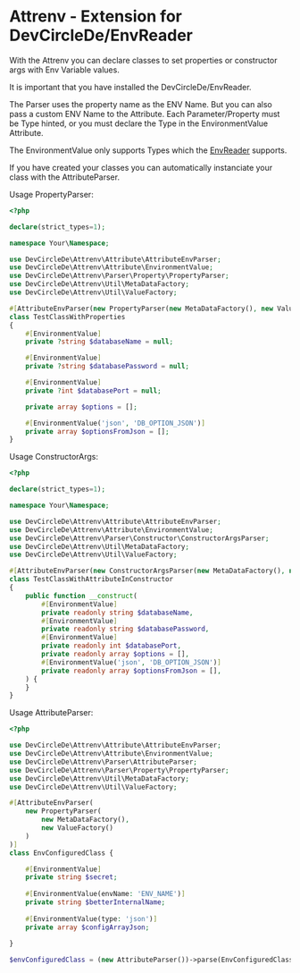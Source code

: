 # Attrenv - Extension for DevCircleDe/EnvReader

With the Attrenv you can declare classes to set properties or constructor args with Env Variable values.

It is important that you have installed the DevCircleDe/EnvReader.

The Parser uses the property name as the ENV Name. But you can also pass a custom ENV Name to the Attribute.
Each Parameter/Property must be Type hinted, or you must declare the Type in the EnvironmentValue Attribute. 

The EnvironmentValue only supports Types which the [EnvReader](https://github.com/devcircle-de/EnvReader) supports.

If you have created your classes you can automatically instanciate your class with the AttributeParser.

Usage PropertyParser:
```php
<?php

declare(strict_types=1);

namespace Your\Namespace;

use DevCircleDe\Attrenv\Attribute\AttributeEnvParser;
use DevCircleDe\Attrenv\Attribute\EnvironmentValue;
use DevCircleDe\Attrenv\Parser\Property\PropertyParser;
use DevCircleDe\Attrenv\Util\MetaDataFactory;
use DevCircleDe\Attrenv\Util\ValueFactory;

#[AttributeEnvParser(new PropertyParser(new MetaDataFactory(), new ValueFactory()))]
class TestClassWithProperties
{
    #[EnvironmentValue]
    private ?string $databaseName = null;

    #[EnvironmentValue]
    private ?string $databasePassword = null;

    #[EnvironmentValue]
    private ?int $databasePort = null;

    private array $options = [];

    #[EnvironmentValue('json', 'DB_OPTION_JSON')]
    private array $optionsFromJson = [];
}
```
Usage ConstructorArgs:

```php
<?php

declare(strict_types=1);

namespace Your\Namespace;

use DevCircleDe\Attrenv\Attribute\AttributeEnvParser;
use DevCircleDe\Attrenv\Attribute\EnvironmentValue;
use DevCircleDe\Attrenv\Parser\Constructor\ConstructorArgsParser;
use DevCircleDe\Attrenv\Util\MetaDataFactory;
use DevCircleDe\Attrenv\Util\ValueFactory;

#[AttributeEnvParser(new ConstructorArgsParser(new MetaDataFactory(), new ValueFactory()))]
class TestClassWithAttributeInConstructor
{
    public function __construct(
        #[EnvironmentValue]
        private readonly string $databaseName,
        #[EnvironmentValue]
        private readonly string $databasePassword,
        #[EnvironmentValue]
        private readonly int $databasePort,
        private readonly array $options = [],
        #[EnvironmentValue('json', 'DB_OPTION_JSON')]
        private readonly array $optionsFromJson = [],
    ) {
    }
}
```

Usage AttributeParser:
```php
<?php

use DevCircleDe\Attrenv\Attribute\AttributeEnvParser;
use DevCircleDe\Attrenv\Attribute\EnvironmentValue;
use DevCircleDe\Attrenv\Parser\AttributeParser;
use DevCircleDe\Attrenv\Parser\Property\PropertyParser;
use DevCircleDe\Attrenv\Util\MetaDataFactory;
use DevCircleDe\Attrenv\Util\ValueFactory;

#[AttributeEnvParser(
    new PropertyParser(
        new MetaDataFactory(),
        new ValueFactory()
    )
)]
class EnvConfiguredClass {

    #[EnvironmentValue]
    private string $secret;
    
    #[EnvironmentValue(envName: 'ENV_NAME')]
    private string $betterInternalName;
    
    #[EnvironmentValue(type: 'json')]
    private array $configArrayJson;
    
}

$envConfiguredClass = (new AttributeParser())->parse(EnvConfiguredClass::class)
```
